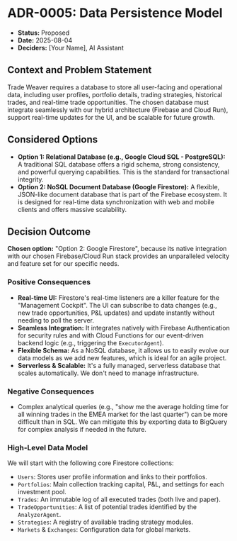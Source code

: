 # ADR-0005: Data Persistence Model

* **Status:** Proposed
* **Date:** 2025-08-04
* **Deciders:** [Your Name], AI Assistant

## Context and Problem Statement

Trade Weaver requires a database to store all user-facing and operational data, including user profiles, portfolio details, trading strategies, historical trades, and real-time trade opportunities. The chosen database must integrate seamlessly with our hybrid architecture (Firebase and Cloud Run), support real-time updates for the UI, and be scalable for future growth.

## Considered Options

* **Option 1: Relational Database (e.g., Google Cloud SQL - PostgreSQL):** A traditional SQL database offers a rigid schema, strong consistency, and powerful querying capabilities. This is the standard for transactional integrity.
* **Option 2: NoSQL Document Database (Google Firestore):** A flexible, JSON-like document database that is part of the Firebase ecosystem. It is designed for real-time data synchronization with web and mobile clients and offers massive scalability.

## Decision Outcome

**Chosen option:** "Option 2: Google Firestore", because its native integration with our chosen Firebase/Cloud Run stack provides an unparalleled velocity and feature set for our specific needs.

### Positive Consequences

* **Real-time UI:** Firestore's real-time listeners are a killer feature for the "Management Cockpit". The UI can subscribe to data changes (e.g., new trade opportunities, P&L updates) and update instantly without needing to poll the server.
* **Seamless Integration:** It integrates natively with Firebase Authentication for security rules and with Cloud Functions for our event-driven backend logic (e.g., triggering the `ExecutorAgent`).
* **Flexible Schema:** As a NoSQL database, it allows us to easily evolve our data models as we add new features, which is ideal for an agile project.
* **Serverless & Scalable:** It's a fully managed, serverless database that scales automatically. We don't need to manage infrastructure.

### Negative Consequences

* Complex analytical queries (e.g., "show me the average holding time for all winning trades in the EMEA market for the last quarter") can be more difficult than in SQL. We can mitigate this by exporting data to BigQuery for complex analysis if needed in the future.

### High-Level Data Model

We will start with the following core Firestore collections:

* `Users`: Stores user profile information and links to their portfolios.
* `Portfolios`: Main collection tracking capital, P&L, and settings for each investment pool.
* `Trades`: An immutable log of all executed trades (both live and paper).
* `TradeOpportunities`: A list of potential trades identified by the `AnalyzerAgent`.
* `Strategies`: A registry of available trading strategy modules.
* `Markets` & `Exchanges`: Configuration data for global markets.
